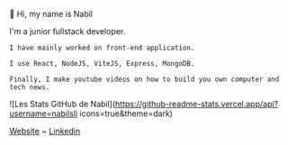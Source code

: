 👋 Hi, my name is Nabil

I'm a junior fullstack developer.

    I have mainly worked on front-end application.

    I use React, NodeJS, ViteJS, Express, MongoDB.

    Finally, I make youtube videos on how to build you own computer and tech news.

![Les Stats GitHub de Nabil](https://github-readme-stats.vercel.app/api?username=nabilsli icons=true&theme=dark)

[Website](https://slimani-nabil.netlify.app/) ~ [Linkedin](www.linkedin.com/in/nabil-slimani-620848272)
